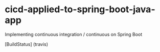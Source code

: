 # cicd-applied-to-spring-boot-java-app
Implementing continuous integration / continuous on Spring Boot




[BuildStatus] (travis)

